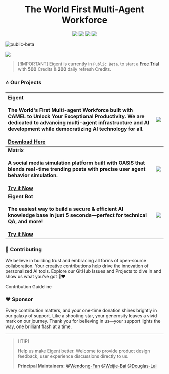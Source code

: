 <a name="readme-top"></a>

<div align="center">

# The World First Multi-Agent Workforce

[![][discord-shield]][discord-link]
[![][github-star]][eigent-github]
[![][social-x-shield]][social-x-link]
[![][sponsor-shield]][sponsor-link]

</div>


![public-beta](https://eigent-ai.github.io/.github/assets/banner.png)

![](https://eigent-ai.github.io/.github/assets/seperator.png)

> \[!IMPORTANT]
> Eigent is currently in `Public Beta`. to start a [Free Trial](https://eigent.ai) with **500** Credits & **200** daily refresh Credits.

### ⭐️ Our Projects

| **Eigent**<br/><br/>The World's First Multi-agent Workforce built with CAMEL to Unlock Your Exceptional Productivity. We are dedicated to advancing multi-agent infrastructure and AI development while democratizing AI technology for all.<br/><br/>[Download Here][eigent-website] | [![][eigent-cover]][eigent-website]   |
| :----------------------------------------------------------------------------------------------------------------------------------------------------------------------------------------------------------------------------------------------------------------------------------------------------------- | :----------------------------------------- |
| **Matrix**<br/><br/>**A social media simulation platform built with OASIS that blends real-time trending posts with precise user agent behavior simulation.**<br/><br/>[**Try it Now**][matrix-website]                                                                           | [![][matrix-cover]][matrix-website] |
| **Eigent Bot**<br/><br/>**The easiest way to build a secure & efficient AI knowledge base in just 5 seconds—perfect for technical QA, and more!**<br/><br/>[**Try it Now**][eigentbot-website]  | [![][eigentbot-cover]][eigentbot-website] |


### 🤝 Contributing

We believe in building trust and embracing all forms of open-source collaboration. Your creative contributions help drive the innovation of personalized AI tools. Explore our GitHub Issues and Projects to dive in and show us what you’ve got 🤝❤️

Contribution Guideline

### ❤️ Sponsor

Every contribution matters, and your one-time donation shines brightly in our galaxy of support. Like a shooting star, your generosity leaves a vivid mark on our journey. Thank you for believing in us—your support lights the way, one brilliant flash at a time.


---

> \[!TIP]
>
> Help us make Eigent better. Welcome to provide product design feedback, user experience discussions directly to us.
>
> **Principal Maintainers:** [@Wendong-Fan](https://github.com/Wendong-Fan) [@Weijie-Bai](https://github.com/Pakchoioioi) [@Douglas-Lai]()

<!-- LINK GROUP -->

[discord-link]: https://discord.camel-ai.org
[discord-shield]: https://img.shields.io/discord/1127171173982154893?color=5865F2&label=discord&labelColor=gray&logo=discord&logoColor=white&style=plastic


[eigent-github]: https://github.com/eigent-ai/Eigent-desktop
[github-star]: https://img.shields.io/github/stars/eigent-ai?color=F5F4F0&labelColor=gray&style=plastic&logo=github


[eigent-github]: https://github.com/eigent-ai/eigent-desktop


[social-x-link]: https://x.com/Eigent-AI
[social-x-shield]: https://img.shields.io/badge/-%40Eigent_AI-white?labelColor=gray&logo=x&logoColor=white&style=plastic

[sponsor-link]: https://github.com/sponsors/eigent-ai
[sponsor-shield]: https://img.shields.io/badge/-Sponsor%20Eigent-1d1d1d?logo=github&logoColor=white&style=plastic

[eigent-cover]:https://eigent-ai.github.io/.github/assets/eigent.png
[eigentbot-cover]:https://eigent-ai.github.io/.github/assets/eigentbot.png
[matrix-cover]:https://eigent-ai.github.io/.github/assets/matrix.png
[eigent-website]:https://www.eigent.ai
[eigentbot-website]:https://bot.eigent.ai/
[matrix-website]:https://matrix.eigent.ai